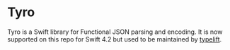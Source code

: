 Tyro
======

Tyro is a Swift library for Functional JSON parsing and encoding.  It is now supported on this repo for Swift 4.2 but used 
to be maintained by [typelift](https://github.com/typelift/tyro).
